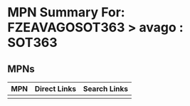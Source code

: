 



# MPN Summary For: FZEAVAGOSOT363 > avago : SOT363

## MPNs
  

|MPN|Direct Links|Search Links|
| :--- | :--- | :--- |
||||
